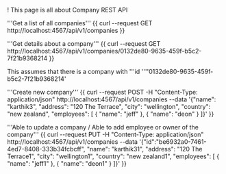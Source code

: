 ! This page is all about Company REST API

'''Get a list of all companies'''
{{
curl --request GET http://localhost:4567/api/v1/companies
}}

'''Get details about a company''' 
{{
curl --request GET http://localhost:4567/api/v1/companies/0132de80-9635-459f-b5c2-7f21b9368214
}}

This assumes that there is a company with '''id ''''0132de80-9635-459f-b5c2-7f21b9368214'

'''Create new company'''
{{
curl --request POST -H "Content-Type: application/json" http://localhost:4567/api/v1/companies --data '{"name": "karthik3", "address": "120 The Terrace", "city": "wellington", "country": "new zealand", "employees": [ { "name": "jeff" }, { "name": "deon" } ]}'
}}

'''Able to update a company / Able to add employee or owner of the company'''
{{
curl --request PUT -H "Content-Type: application/json" http://localhost:4567/api/v1/companies --data '{"id":"be6932a0-7461-4ed7-8408-333b34fcbcff", "name": "karthik31", "address": "120 The Terrace1", "city": "wellington1", "country": "new zealand1", "employees": [ { "name": "jeff1" }, { "name": "deon1" } ]}'
}}